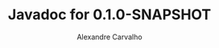 ---
title: Javadoc for 0.1.0-SNAPSHOT
author: Alexandre Carvalho
menu_title: 0.1.0-SNAPSHOT
category: javadoc_docs
layout: iframe
iframe_url: /docs/0.1.0-SNAPSHOT/site/apidocs/index.html
order: 2
---